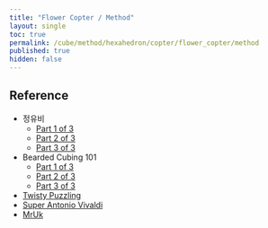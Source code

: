 ```yaml
---
title: "Flower Copter / Method"
layout: single
toc: true
permalink: /cube/method/hexahedron/copter/flower_copter/method
published: true
hidden: false
---
```


<head>
  <base target="_blank">
</head>



## Reference

- 정유비
  - [Part 1 of 3](https://youtu.be/yCfTTSAZq2k)
  - [Part 2 of 3](https://youtu.be/6-rRpliZVKs)
  - [Part 3 of 3](https://youtu.be/I1vG0ete2ZA)
- Bearded Cubing 101
  - [Part 1 of 3](https://youtu.be/_oss6N9IgS0)
  - [Part 2 of 3](https://youtu.be/4gwojARtnLw)
  - [Part 3 of 3](https://youtu.be/IwCgwIbqPMQ)
- [Twisty Puzzling](https://youtu.be/eHqb1yURvWc)
- [Super Antonio Vivaldi](https://youtu.be/8FKmS4NsNUc)
- [MrUk](https://youtu.be/ETN8SJt9ACY)